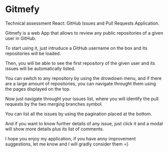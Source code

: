 # Gitmefy
Technical assessment React: GitHub Issues and Pull Requests Application.

Gitmefy is a web App that allows to review any public repositories of a given user in GitHub.

To start using it, just intruduce a GitHub username on the box and its repositories will be loaded.

Then, you will be able to see the first repository of the given user and its issues will be automatically listed.

You can switch to any repository by using the drowdown menu, and if there are a large amount of repositories, you can navigate throught them using the pages displayed on the top.

Now just navigate throught your issues list, where you will identify the pull requests by the two merging branches symbol.

You can list all the issues by using the pagination placed at the bottom.

And if you want to know further details of any issue, just click it and a modal will show more details plus its list of comments. 

I hope you enjoy my application, if you have anny improvement suggestions, let me know and I will gradly consider them =)